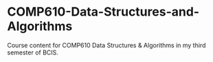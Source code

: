 # COMP610-Data-Structures-and-Algorithms
Course content for COMP610 Data Structures &amp; Algorithms in my third semester of BCIS. 
